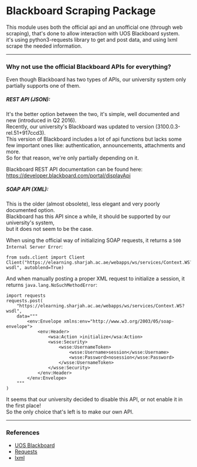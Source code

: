 # Blackboard Scraping Package

This module uses both the official api and an unofficial one (through web scraping),
that's done to allow interaction with UOS Blackboard system.  
it's using python3-requests library to get and post data, and using lxml scrape the needed information.

***

### Why not use the official Blackboard APIs for everything?

Even though Blackboard has two types of APIs, our university system only partially supports one of them.


##### REST API (JSON):
It's the better option between the two, it's simple, well documented and new (introduced in Q2 2016).  
Recently, our university's Blackboard was updated to version (3100.0.3-rel.51+917ccd3).  
This version of Blackboard includes a lot of api functions but lacks some few important ones like:
authentication, announcements, attachments and more.  
So for that reason, we're only partially depending on it.

Blackboard REST API documentation can be found here:  
https://developer.blackboard.com/portal/displayApi


##### SOAP API (XML):
This is the older (almost obsolete), less elegant and very poorly documented option.  
Blackboard has this API since a while, it should be supported by our university's system,  
but it does not seem to be the case.


When using the official way of initializing SOAP requests, it returns a `500 Internal Server Error`:

```
from suds.client import Client
Client("https://elearning.sharjah.ac.ae/webapps/ws/services/Context.WS?wsdl", autoblend=True)
```

And when manually posting a proper XML request to initialize a session, it returns `java.lang.NoSuchMethodError`:

```
import requests
requests.post(
    "https://elearning.sharjah.ac.ae/webapps/ws/services/Context.WS?wsdl",
    data="""
        <env:Envelope xmlns:env="http://www.w3.org/2003/05/soap-envelope">
            <env:Header>
                <wsa:Action >initialize</wsa:Action>
                <wsse:Security>
                    <wsse:UsernameToken>
                        <wsse:Username>session</wsse:Username>
                        <wsse:Password>nosession</wsse:Password>
                    </wsse:UsernameToken>
                </wsse:Security>
            </env:Header>
        </env:Envelope>
    """
)
```

It seems that our university decided to disable this API, or not enable it in the first place!  
So the only choice that's left is to make our own API.

***

### References
- [UOS Blackboard](https://elearning.sharjah.ac.ae)
- [Requests](https://github.com/requests/requests)
- [lxml](https://github.com/lxml/lxml)